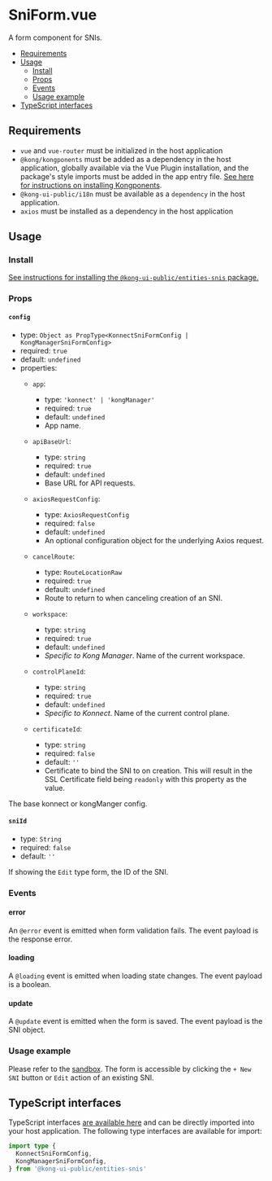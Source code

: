 # SniForm.vue

A form component for SNIs.

- [Requirements](#requirements)
- [Usage](#usage)
  - [Install](#install)
  - [Props](#props)
  - [Events](#events)
  - [Usage example](#usage-example)
- [TypeScript interfaces](#typescript-interfaces)

## Requirements

- `vue` and `vue-router` must be initialized in the host application
- `@kong/kongponents` must be added as a dependency in the host application, globally available via the Vue Plugin installation, and the package's style imports must be added in the app entry file. [See here for instructions on installing Kongponents](https://kongponents.konghq.com/#globally-install-all-kongponents).
- `@kong-ui-public/i18n` must be available as a `dependency` in the host application.
- `axios` must be installed as a dependency in the host application

## Usage

### Install

[See instructions for installing the `@kong-ui-public/entities-snis` package.](../README.md#install)

### Props

#### `config`

- type: `Object as PropType<KonnectSniFormConfig | KongManagerSniFormConfig>`
- required: `true`
- default: `undefined`
- properties:
  - `app`:
    - type: `'konnect' | 'kongManager'`
    - required: `true`
    - default: `undefined`
    - App name.

  - `apiBaseUrl`:
    - type: `string`
    - required: `true`
    - default: `undefined`
    - Base URL for API requests.

  - `axiosRequestConfig`:
    - type: `AxiosRequestConfig`
    - required: `false`
    - default: `undefined`
    - An optional configuration object for the underlying Axios request.

  - `cancelRoute`:
    - type: `RouteLocationRaw`
    - required: `true`
    - default: `undefined`
    - Route to return to when canceling creation of an SNI.

  - `workspace`:
    - type: `string`
    - required: `true`
    - default: `undefined`
    - *Specific to Kong Manager*. Name of the current workspace.

  - `controlPlaneId`:
    - type: `string`
    - required: `true`
    - default: `undefined`
    - *Specific to Konnect*. Name of the current control plane.

  - `certificateId`:
    - type: `string`
    - required: `false`
    - default: `''`
    - Certificate to bind the SNI to on creation. This will result in the SSL Certificate field being `readonly` with this property as the value.

The base konnect or kongManger config.

#### `sniId`

- type: `String`
- required: `false`
- default: `''`

If showing the `Edit` type form, the ID of the SNI.

### Events

#### error

An `@error` event is emitted when form validation fails. The event payload is the response error.

#### loading

A `@loading` event is emitted when loading state changes. The event payload is a boolean.

#### update

A `@update` event is emitted when the form is saved. The event payload is the SNI object.

### Usage example

Please refer to the [sandbox](../sandbox/pages/SniListPage.vue). The form is accessible by clicking the `+ New SNI` button or `Edit` action of an existing SNI.

## TypeScript interfaces

TypeScript interfaces [are available here](https://github.com/Kong/public-ui-components/blob/main/packages/entities/entities-snis/src/types/sni-form.ts) and can be directly imported into your host application. The following type interfaces are available for import:

```ts
import type {
  KonnectSniFormConfig,
  KongManagerSniFormConfig,
} from '@kong-ui-public/entities-snis'
```
